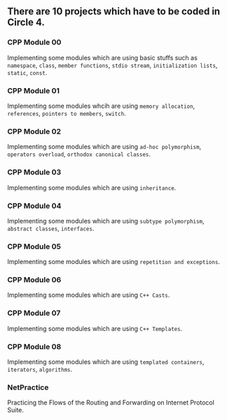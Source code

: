 ## There are 10 projects which have to be coded in Circle 4.
### CPP Module 00
Implementing some modules which are using basic stuffs such as `namespace`, `class`, `member functions`, `stdio stream`, `initialization lists`, `static`, `const`.
### CPP Module 01
Implementing some modules whcih are using `memory allocation`, `references`, `pointers to members`, `switch`.
### CPP Module 02
Implementing some modules which are using `ad-hoc polymorphism`, `operators overload`, `orthodox canonical classes`.
### CPP Module 03
Implementing some modules which are using `inheritance`.
### CPP Module 04
Implementing some modules which are using `subtype polymorphism`, `abstract classes`, `interfaces`.
### CPP Module 05
Implementing some modules which are using `repetition and exceptions`.
### CPP Module 06
Implementing some modules which are using `C++ Casts`.
### CPP Module 07
Implementing some modules which are using `C++ Templates`.
### CPP Module 08
Implementing some modules which are using `templated containers`, `iterators`, `algorithms`.
### NetPractice
Practicing the Flows of the Routing and Forwarding on Internet Protocol Suite.
